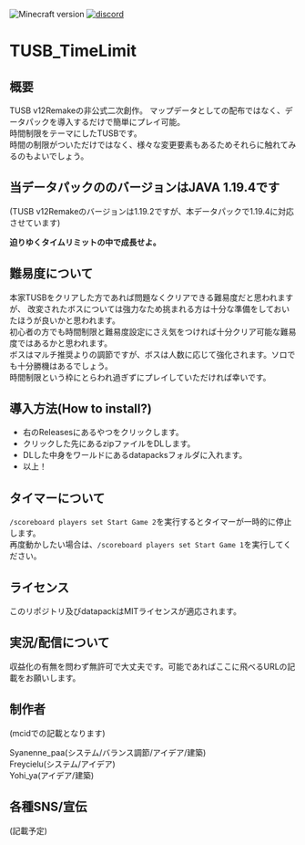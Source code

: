 ![Minecraft version](https://img.shields.io/badge/MCversion-1.19.x-green.svg?logo=minecraft)
[![discord](https://img.shields.io/discord/715245045300723775?logo=discord&label=discord)](https://discord.gg/rTVWQm4ykR)

# TUSB_TimeLimit

## 概要
TUSB v12Remakeの非公式二次創作。
マップデータとしての配布ではなく、データパックを導入するだけで簡単にプレイ可能。  
時間制限をテーマにしたTUSBです。  
時間の制限がついただけではなく、様々な変更要素もあるためそれらに触れてみるのもよいでしょう。  
## 当データパックののバージョンはJAVA 1.19.4です
(TUSB v12Remakeのバージョンは1.19.2ですが、本データパックで1.19.4に対応させています)  

**迫りゆくタイムリミットの中で成長せよ。**  
## 難易度について
本家TUSBをクリアした方であれば問題なくクリアできる難易度だと思われますが、
改変されたボスについては強力なため挑まれる方は十分な準備をしておいたほうが良いかと思われます。  
初心者の方でも時間制限と難易度設定にさえ気をつければ十分クリア可能な難易度ではあるかと思われます。  
ボスはマルチ推奨よりの調節ですが、ボスは人数に応じて強化されます。ソロでも十分勝機はあるでしょう。  
時間制限という枠にとらわれ過ぎずにプレイしていただければ幸いです。  

## 導入方法(How to install?)
- 右のReleasesにあるやつをクリックします。
- クリックした先にあるzipファイルをDLします。
- DLした中身をワールドにあるdatapacksフォルダに入れます。
- 以上！
<!--(今のファイル構造だと多分zipファイルのままでも行ける、、よね?)-->

## タイマーについて
`/scoreboard players set Start Game 2`を実行するとタイマーが一時的に停止します。  
再度動かしたい場合は、`/scoreboard players set Start Game 1`を実行してください。  

## ライセンス
このリポジトリ及びdatapackはMITライセンスが適応されます。  

## 実況/配信について
収益化の有無を問わず無許可で大丈夫です。可能であればここに飛べるURLの記載をお願いします。  

## 制作者
(mcidでの記載となります)  
  
Syanenne_paa(システム/バランス調節/アイデア/建築)  
Freycielu(システム/アイデア)  
Yohi_ya(アイデア/建築)  

## 各種SNS/宣伝

(記載予定)